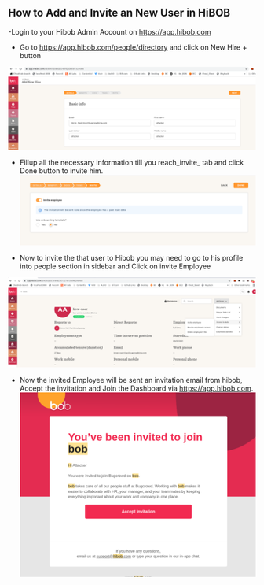 ## How to Add and Invite an New User in HiBOB


-Login to your Hibob Admin Account on https://app.hibob.com
- Go to https://app.hibob.com/people/directory and click on New Hire + button

![x](1.png)

- Fillup all the necessary information till you reach_invite_ tab and click Done button to invite him.
![x](2.png)


- Now to invite the that user to Hibob you may need to go to his profile into people section in sidebar and Click on invite Employee

![x](3.png)



- Now the invited Employee will be sent an invitation email from hibob, Accept the invitation and Join the Dashboard via https://app.hibob.com.
![x](4.png)


